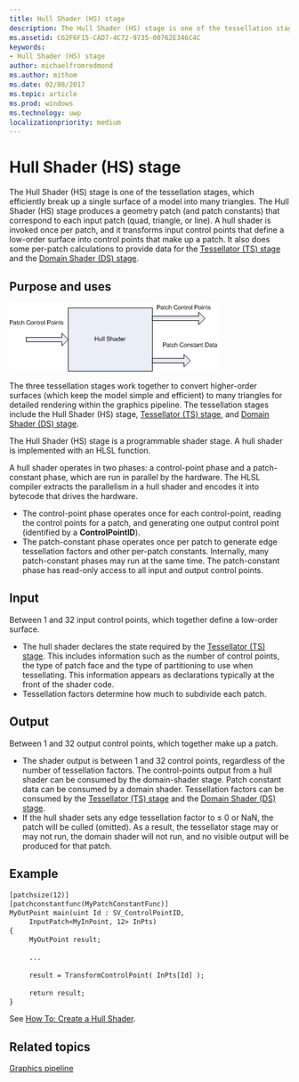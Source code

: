 ```yaml
---
title: Hull Shader (HS) stage
description: The Hull Shader (HS) stage is one of the tessellation stages, which efficiently break up a single surface of a model into many triangles.
ms.assetid: C62F6F15-CAD7-4C72-9735-00762E346C4C
keywords:
- Hull Shader (HS) stage
author: michaelfromredmond
ms.author: mithom
ms.date: 02/08/2017
ms.topic: article
ms.prod: windows
ms.technology: uwp
localizationpriority: medium
---
```


# Hull Shader (HS) stage


The Hull Shader (HS) stage is one of the tessellation stages, which efficiently break up a single surface of a model into many triangles. The Hull Shader (HS) stage produces a geometry patch (and patch constants) that correspond to each input patch (quad, triangle, or line). A hull shader is invoked once per patch, and it transforms input control points that define a low-order surface into control points that make up a patch. It also does some per-patch calculations to provide data for the [Tessellator (TS) stage](tessellator-stage--ts-.md) and the [Domain Shader (DS) stage](domain-shader-stage--ds-.md).

## <span id="Purpose_and_uses"></span><span id="purpose_and_uses"></span><span id="PURPOSE_AND_USES"></span>Purpose and uses


![diagram of the hull-shader stage](images/d3d11-hull-shader.png)

The three tessellation stages work together to convert higher-order surfaces (which keep the model simple and efficient) to many triangles for detailed rendering within the graphics pipeline. The tessellation stages include the Hull Shader (HS) stage, [Tessellator (TS) stage](tessellator-stage--ts-.md), and [Domain Shader (DS) stage](domain-shader-stage--ds-.md).

The Hull Shader (HS) stage is a programmable shader stage. A hull shader is implemented with an HLSL function.

A hull shader operates in two phases: a control-point phase and a patch-constant phase, which are run in parallel by the hardware. The HLSL compiler extracts the parallelism in a hull shader and encodes it into bytecode that drives the hardware.

-   The control-point phase operates once for each control-point, reading the control points for a patch, and generating one output control point (identified by a **ControlPointID**).
-   The patch-constant phase operates once per patch to generate edge tessellation factors and other per-patch constants. Internally, many patch-constant phases may run at the same time. The patch-constant phase has read-only access to all input and output control points.

## <span id="Input"></span><span id="input"></span><span id="INPUT"></span>Input


Between 1 and 32 input control points, which together define a low-order surface.

-   The hull shader declares the state required by the [Tessellator (TS) stage](tessellator-stage--ts-.md). This includes information such as the number of control points, the type of patch face and the type of partitioning to use when tessellating. This information appears as declarations typically at the front of the shader code.
-   Tessellation factors determine how much to subdivide each patch.

## <span id="Output"></span><span id="output"></span><span id="OUTPUT"></span>Output


Between 1 and 32 output control points, which together make up a patch.

-   The shader output is between 1 and 32 control points, regardless of the number of tessellation factors. The control-points output from a hull shader can be consumed by the domain-shader stage. Patch constant data can be consumed by a domain shader. Tessellation factors can be consumed by the [Tessellator (TS) stage](tessellator-stage--ts-.md) and the [Domain Shader (DS) stage](domain-shader-stage--ds-.md).
-   If the hull shader sets any edge tessellation factor to ≤ 0 or NaN, the patch will be culled (omitted). As a result, the tessellator stage may or may not run, the domain shader will not run, and no visible output will be produced for that patch.

## <span id="Example"></span><span id="example"></span><span id="EXAMPLE"></span>Example


```
[patchsize(12)]
[patchconstantfunc(MyPatchConstantFunc)]
MyOutPoint main(uint Id : SV_ControlPointID,
     InputPatch<MyInPoint, 12> InPts)
{
     MyOutPoint result;
     
     ...
     
     result = TransformControlPoint( InPts[Id] );

     return result;
}
```

See [How To: Create a Hull Shader](https://msdn.microsoft.com/library/windows/desktop/ff476338).

## <span id="related-topics"></span>Related topics


[Graphics pipeline](graphics-pipeline.md)

 

 




